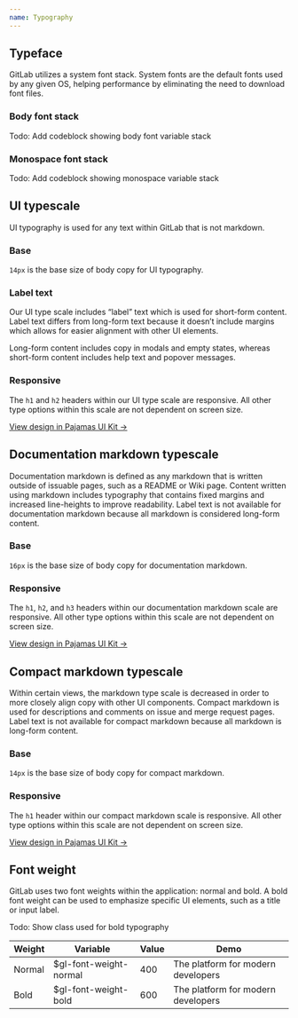 ```yaml
---
name: Typography
---
```


## Typeface

GitLab utilizes a system font stack. System fonts are the default fonts used by any given OS, helping performance by eliminating the need to download font files.

### Body font stack

Todo: Add codeblock showing body font variable stack

### Monospace font stack

Todo: Add codeblock showing monospace variable stack

## UI typescale

UI typography is used for any text within GitLab that is not markdown.

### Base

`14px` is the base size of body copy for UI typography.

### Label text

Our UI type scale includes “label” text which is used for short-form content. Label text differs from long-form text because it doesn’t include margins which allows for easier alignment with other UI elements.

Long-form content includes copy in modals and empty states, whereas short-form content includes help text and popover messages.

### Responsive

The `h1` and `h2` headers within our UI type scale are responsive. All other type options within this scale are not dependent on screen size.

[View design in Pajamas UI Kit →](https://www.figma.com/file/qEddyqCrI7kPSBjGmwkZzQ/Pajamas-UI-Kit?node-id=542%3A334)

## Documentation markdown typescale

Documentation markdown is defined as any markdown that is written outside of issuable pages, such as a README or Wiki page. Content written using markdown includes typography that contains fixed margins and increased line-heights to improve readability. Label text is not available for documentation markdown because all markdown is considered long-form content.

### Base

`16px` is the base size of body copy for documentation markdown.

### Responsive

The `h1`, `h2`, and `h3` headers within our documentation markdown scale are responsive. All other type options within this scale are not dependent on screen size.

[View design in Pajamas UI Kit →](https://www.figma.com/file/qEddyqCrI7kPSBjGmwkZzQ/Pajamas-UI-Kit?node-id=542%3A2)

## Compact markdown typescale

Within certain views, the markdown type scale is decreased in order to more closely align copy with other UI components. Compact markdown is used for descriptions and comments on issue and merge request pages. Label text is not available for compact markdown because all markdown is long-form content.

### Base

`14px` is the base size of body copy for compact markdown.

### Responsive

The `h1` header within our compact markdown scale is responsive. All other type options within this scale are not dependent on screen size.

[View design in Pajamas UI Kit →](https://www.figma.com/file/qEddyqCrI7kPSBjGmwkZzQ/Pajamas-UI-Kit?node-id=542%3A132)

## Font weight

GitLab uses two font weights within the application: normal and bold. A bold font weight can be used to emphasize specific UI elements, such as a title or input label.

Todo: Show class used for bold typography

<table class="font-weight m-b-6">
<thead>
<tr>
<th>Weight</th>
<th>Variable</th>
<th>Value</th>
<th>Demo</th>
</tr>
</thead>
<tbody>
<tr>
<td>Normal</td>
<td>$gl-font-weight-normal</td>
<td>400</td>
<td>The platform for modern developers</td>
</tr>
<tr>
<td>Bold</td>
<td>$gl-font-weight-bold</td>
<td>600</td>
<td class="f-bold">The platform for modern developers</td>
</tr>
</tbody>
</table>
